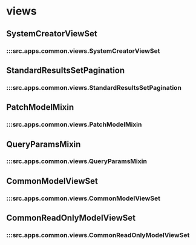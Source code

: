 # views

## SystemCreatorViewSet

### :::src.apps.common.views.SystemCreatorViewSet

## StandardResultsSetPagination

### :::src.apps.common.views.StandardResultsSetPagination

## PatchModelMixin

### :::src.apps.common.views.PatchModelMixin

## QueryParamsMixin

### :::src.apps.common.views.QueryParamsMixin

## CommonModelViewSet

### :::src.apps.common.views.CommonModelViewSet

## CommonReadOnlyModelViewSet

### :::src.apps.common.views.CommonReadOnlyModelViewSet

